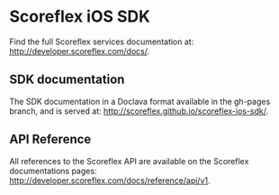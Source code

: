 Scoreflex iOS SDK
=====================

Find the full Scoreflex services documentation at:
http://developer.scoreflex.com/docs/.


SDK documentation
-----------------

The SDK documentation in a Doclava format available in the gh-pages branch, and is served at:
http://scoreflex.github.io/scoreflex-ios-sdk/.


API Reference
-------------

All references to the Scoreflex API are available on the Scoreflex documentations pages:
http://developer.scoreflex.com/docs/reference/api/v1.
